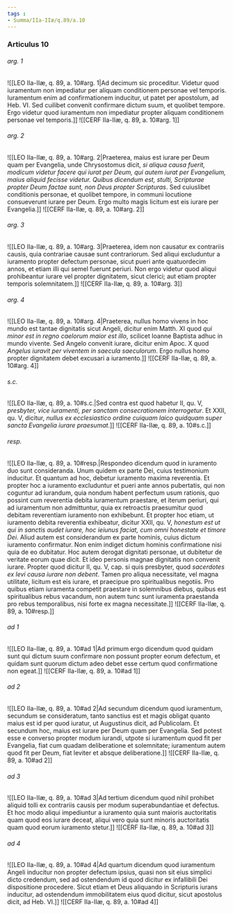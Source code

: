 ```yaml
---
tags : 
- Summa/IIa-IIæ/q.89/a.10
---
```


### Articulus 10

###### arg. 1
![[LEO IIa-IIæ, q. 89, a. 10#arg. 1|Ad decimum sic proceditur. Videtur quod iuramentum non impediatur per aliquam conditionem personae vel temporis. Iuramentum enim ad confirmationem inducitur, ut patet per apostolum, ad Heb. VI. Sed cuilibet convenit confirmare dictum suum, et quolibet tempore. Ergo videtur quod iuramentum non impediatur propter aliquam conditionem personae vel temporis.]]
![[CERF IIa-IIæ, q. 89, a. 10#arg. 1]]

###### arg. 2
![[LEO IIa-IIæ, q. 89, a. 10#arg. 2|Praeterea, maius est iurare per Deum quam per Evangelia, unde Chrysostomus dicit, *si aliqua causa fuerit, modicum videtur facere qui iurat per Deum, qui autem iurat per Evangelium, maius aliquid fecisse videtur. Quibus dicendum est, stulti, Scripturae propter Deum factae sunt, non Deus propter Scripturas*. Sed cuiuslibet conditionis personae, et quolibet tempore, in communi locutione consueverunt iurare per Deum. Ergo multo magis licitum est eis iurare per Evangelia.]]
![[CERF IIa-IIæ, q. 89, a. 10#arg. 2]]

###### arg. 3
![[LEO IIa-IIæ, q. 89, a. 10#arg. 3|Praeterea, idem non causatur ex contrariis causis, quia contrariae causae sunt contrariorum. Sed aliqui excluduntur a iuramento propter defectum personae, sicut pueri ante quatuordecim annos, et etiam illi qui semel fuerunt periuri. Non ergo videtur quod aliqui prohibeantur iurare vel propter dignitatem, sicut clerici; aut etiam propter temporis solemnitatem.]]
![[CERF IIa-IIæ, q. 89, a. 10#arg. 3]]

###### arg. 4
![[LEO IIa-IIæ, q. 89, a. 10#arg. 4|Praeterea, nullus homo vivens in hoc mundo est tantae dignitatis sicut Angeli, dicitur enim Matth. XI quod *qui minor est in regno caelorum maior est illo*, scilicet Ioanne Baptista adhuc in mundo vivente. Sed Angelo convenit iurare, dicitur enim Apoc. X quod *Angelus iuravit per viventem in saecula saeculorum*. Ergo nullus homo propter dignitatem debet excusari a iuramento.]]
![[CERF IIa-IIæ, q. 89, a. 10#arg. 4]]

###### s.c.
![[LEO IIa-IIæ, q. 89, a. 10#s.c.|Sed contra est quod habetur II, qu. V, *presbyter, vice iuramenti, per sanctam consecrationem interrogetur*. Et XXII, qu. V, dicitur, *nullus ex ecclesiastico ordine cuiquam laico quidquam super sancta Evangelia iurare praesumat*.]]
![[CERF IIa-IIæ, q. 89, a. 10#s.c.]]

###### resp.
![[LEO IIa-IIæ, q. 89, a. 10#resp.|Respondeo dicendum quod in iuramento duo sunt consideranda. Unum quidem ex parte Dei, cuius testimonium inducitur. Et quantum ad hoc, debetur iuramento maxima reverentia. Et propter hoc a iuramento excluduntur et pueri ante annos pubertatis, qui non coguntur ad iurandum, quia nondum habent perfectum usum rationis, quo possint cum reverentia debita iuramentum praestare, et iterum periuri, qui ad iuramentum non admittuntur, quia ex retroactis praesumitur quod debitam reverentiam iuramento non exhibebunt. Et propter hoc etiam, ut iuramento debita reverentia exhibeatur, dicitur XXII, qu. V, *honestum est ut qui in sanctis audet iurare, hoc ieiunus faciat, cum omni honestate et timore Dei*. Aliud autem est considerandum ex parte hominis, cuius dictum iuramento confirmatur. Non enim indiget dictum hominis confirmatione nisi quia de eo dubitatur. Hoc autem derogat dignitati personae, ut dubitetur de veritate eorum quae dicit. Et ideo personis magnae dignitatis non convenit iurare. Propter quod dicitur II, qu. V, cap. si quis presbyter, quod *sacerdotes ex levi causa iurare non debent*. Tamen pro aliqua necessitate, vel magna utilitate, licitum est eis iurare, et praecipue pro spiritualibus negotiis. Pro quibus etiam iuramenta competit praestare in solemnibus diebus, quibus est spiritualibus rebus vacandum, non autem tunc sunt iuramenta praestanda pro rebus temporalibus, nisi forte ex magna necessitate.]]
![[CERF IIa-IIæ, q. 89, a. 10#resp.]]

###### ad 1
![[LEO IIa-IIæ, q. 89, a. 10#ad 1|Ad primum ergo dicendum quod quidam sunt qui dictum suum confirmare non possunt propter eorum defectum, et quidam sunt quorum dictum adeo debet esse certum quod confirmatione non egeat.]]
![[CERF IIa-IIæ, q. 89, a. 10#ad 1]]

###### ad 2
![[LEO IIa-IIæ, q. 89, a. 10#ad 2|Ad secundum dicendum quod iuramentum, secundum se consideratum, tanto sanctius est et magis obligat quanto maius est id per quod iuratur, ut Augustinus dicit, ad Publicolam. Et secundum hoc, maius est iurare per Deum quam per Evangelia. Sed potest esse e converso propter modum iurandi, utpote si iuramentum quod fit per Evangelia, fiat cum quadam deliberatione et solemnitate; iuramentum autem quod fit per Deum, fiat leviter et absque deliberatione.]]
![[CERF IIa-IIæ, q. 89, a. 10#ad 2]]

###### ad 3
![[LEO IIa-IIæ, q. 89, a. 10#ad 3|Ad tertium dicendum quod nihil prohibet aliquid tolli ex contrariis causis per modum superabundantiae et defectus. Et hoc modo aliqui impediuntur a iuramento quia sunt maioris auctoritatis quam quod eos iurare deceat, aliqui vero quia sunt minoris auctoritatis quam quod eorum iuramento stetur.]]
![[CERF IIa-IIæ, q. 89, a. 10#ad 3]]

###### ad 4
![[LEO IIa-IIæ, q. 89, a. 10#ad 4|Ad quartum dicendum quod iuramentum Angeli inducitur non propter defectum ipsius, quasi non sit eius simplici dicto credendum, sed ad ostendendum id quod dicitur ex infallibili Dei dispositione procedere. Sicut etiam et Deus aliquando in Scripturis iurans inducitur, ad ostendendum immobilitatem eius quod dicitur, sicut apostolus dicit, ad Heb. VI.]]
![[CERF IIa-IIæ, q. 89, a. 10#ad 4]]

